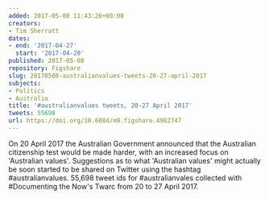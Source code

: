 ```yaml
---
added: 2017-05-08 11:43:26+00:00
creators:
- Tim Sherratt
dates:
- end: '2017-04-27'
  start: '2017-04-20'
published: 2017-05-08
repository: Figshare
slug: 20170508-australianvalues-tweets-20-27-april-2017
subjects:
- Politics
- Australia
title: '#australianvalues tweets, 20-27 April 2017'
tweets: 55698
url: https://doi.org/10.6084/m9.figshare.4982747
---
```


On 20 April 2017 the Australian Government announced that the Australian citizenship test would be made harder, with an increased focus on 'Australian values'. Suggestions as to what 'Australian values' might actually be soon started to be shared on Twitter using the hashtag #australianvalues. 55,698 tweet ids for #australianvales collected with #Documenting the Now's Twarc from 20 to 27 April 2017.
